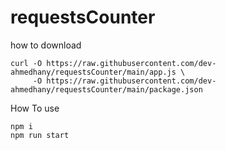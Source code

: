 ﻿# requestsCounter

how to download

```shell
curl -O https://raw.githubusercontent.com/dev-ahmedhany/requestsCounter/main/app.js \
     -O https://raw.githubusercontent.com/dev-ahmedhany/requestsCounter/main/package.json
```

How To use

```shell
npm i
npm run start
```
